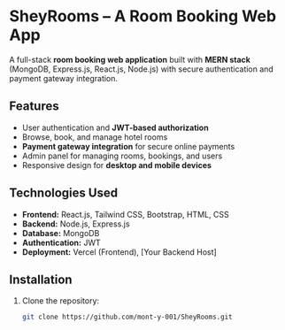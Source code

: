 # SheyRooms – A Room Booking Web App

A full-stack **room booking web application** built with **MERN stack** (MongoDB, Express.js, React.js, Node.js) with secure authentication and payment gateway integration.

## Features
- User authentication and **JWT-based authorization**  
- Browse, book, and manage hotel rooms  
- **Payment gateway integration** for secure online payments  
- Admin panel for managing rooms, bookings, and users  
- Responsive design for **desktop and mobile devices**  

## Technologies Used
- **Frontend:** React.js, Tailwind CSS, Bootstrap, HTML, CSS  
- **Backend:** Node.js, Express.js  
- **Database:** MongoDB  
- **Authentication:** JWT  
- **Deployment:** Vercel (Frontend), [Your Backend Host]  

## Installation
1. Clone the repository:
   ```bash
   git clone https://github.com/mont-y-001/SheyRooms.git

